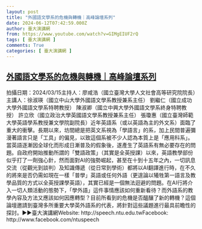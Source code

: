```yaml
---
layout: post
title: "外國語⽂學系的危機與轉機｜⾼峰論壇系列"
date: 2024-06-12T07:42:59.000Z
author: 臺大演講網
from: https://www.youtube.com/watch?v=GIMgEIUF2rQ
tags: [ 臺大演講網 ]
comments: True
categories: [ 臺大演講網 ]
---
```

<!--1718178179000-->
[外國語⽂學系的危機與轉機｜⾼峰論壇系列](https://www.youtube.com/watch?v=GIMgEIUF2rQ)
------

<div>
拍攝日期：2024/03/15主持人：廖咸浩（國立臺灣大學人文社會高等研究院院長）主講人：徐淑瑛（國立中山大學外國語文學系教授兼系主任）                劉繼仁（國立成功大學外國語文學系特聘教授）                陳淑卿（國立中興大學外國語文學系終身特聘教授）                許立欣（國立政治大學英國語文學系教授兼系主任）                張瓊惠（國立臺灣師範大學英語學系教授兼文學院副院長）近年英語系（或以英語為主的外文系）面臨了重大的衝擊。長期以來，坊間總是把英文系視為「學語言」的系，加上民間普遍彌漫著語言只是「工具」的偏見，以致這個系被不少人認為本質上是「應用科系」。當英語逐漸因全球化而形成日漸普及的假象後，遂產生了英語系有無必要存在的問題。自政府開始推動所謂的「雙語政策」（其實是全英授課）以來，英語教學部份似乎打了一劑強心針，然而面對AI的強勢崛起，甚至在十到十五年之內，一切訊息交流（從觀光到談判）及知識傳遞（從日常到學術）都將以AI翻譯進行時，在不久的將來是否仍需如現在一樣「普學」英語或任何外語（更遑論以犧牲第一語言及教學品質的方式以全英授課學英語），其實已經是一個無法迴避的問題。在AI行將介入一切人類活動的態勢下，「學外語」這件事情應該如何重新看待？而外語系的教學內容及方法又應該如何因應轉型？目前所看到的危機是否醞釀了新的轉機？這個論壇邀請到臺灣多所重要大學英外語系的代表，將針對這些議題進行最具前瞻性的探討。►►臺大演講網Website: http://speech.ntu.edu.twFacebook: http://www.facebook.com/ntuspeech
</div>
